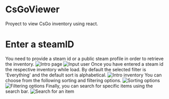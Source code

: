 # CsGoViewer
Proyect to view CsGo inventory using react.
# Enter a steamID
You need to provide a steam id or a public steam profile in order to retrieve the inventory. 
![Intro page]()
![Input user]()
Once you have entered a steam id the respective inventory while load. By default the selected filter is 'Everything' and the default sort is alphabetical.
![Intro inventory]()
You can choose from the following sorting and filtering options.
![Sorting options]()
![Filtering options]()
Finally, you can search for specific items using the search bar.
![Search for an item]()